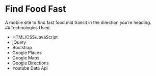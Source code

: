 # Find Food Fast
A mobile site to find fast food mid transit in the direction you’re heading.
##Technologies Used
- HTML/CSS/JavaScript
- jQuery
- Bootstrap
- Google Places
- Google Maps
- Google Directions
- Youtube Data Api